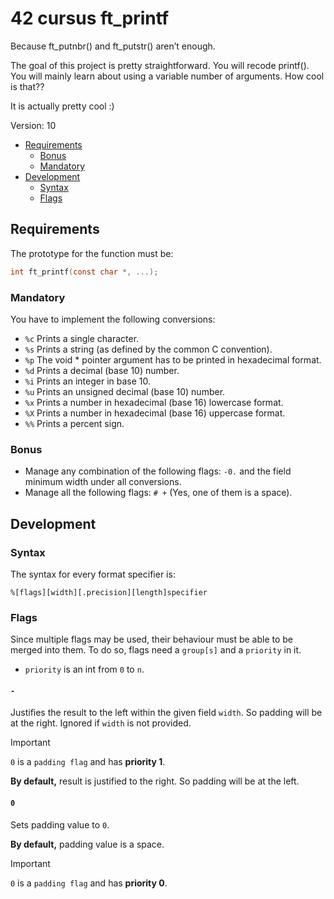# 42 cursus ft_printf
Because ft_putnbr() and ft_putstr() aren’t enough.

The goal of this project is pretty straightforward. You will recode printf().
You will mainly learn about using a variable number of arguments. How cool is that??

It is actually pretty cool :)

Version: 10

* [Requirements](#requirements)
  * [Bonus](#bonus)
  * [Mandatory](#mandatory)
* [Development](#development)
  * [Syntax](#syntax) 
  * [Flags](#flags)


## Requirements
The prototype for the function must be:
``` C
int ft_printf(const char *, ...);
```
### Mandatory
You have to implement the following conversions:
* `%c` Prints a single character.
* `%s` Prints a string (as defined by the common C convention).
* `%p` The void * pointer argument has to be printed in hexadecimal format.
* `%d` Prints a decimal (base 10) number.
* `%i` Prints an integer in base 10.
* `%u` Prints an unsigned decimal (base 10) number.
* `%x` Prints a number in hexadecimal (base 16) lowercase format.
* `%X` Prints a number in hexadecimal (base 16) uppercase format.
* `%%` Prints a percent sign.

### Bonus
* Manage any combination of the following flags: `-0.` and the field minimum width under all conversions.
* Manage all the following flags: `# +` (Yes, one of them is a space).


## Development
### Syntax
The syntax for every format specifier is:
```
%[flags][width][.precision][length]specifier
```
### Flags
Since multiple flags may be used, their behaviour must be able to be merged into them. To do so, flags need a `group[s]` and a `priority` in it.
* `priority` is an int from `0` to `n`.
#### `-`
Justifies the result to the left within the given field `width`. So padding will be at the right.
Ignored if `width` is not provided.

> [!IMPORTANT] 
>  `0` is a `padding flag` and has **priority 1**.

**By default,** result is justified to the right. So padding will be at the left.
#### `0`
Sets padding value to `0`.

**By default,** padding value is a space.

> [!IMPORTANT] 
>  `0` is a `padding flag` and has **priority 0**.

